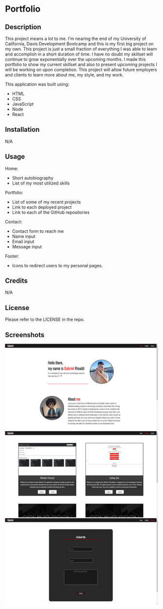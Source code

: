 # Portfolio

## Description

This project means a lot to me. I'm nearing the end of my University of California, Davis Development Bootcamp and this is my first big project on my own. This project is just a small fraction of everything I was able to learn and accomplish in a short duration of time. I have no doubt my skillset will continue to grow exponentially over the upcoming months. I made this portfolio to show my current skillset and also to present upcoming projects I will be working on upon completion. This project will allow future employers and clients to learn more about me, my style, and my work.

This application was built using:

- HTML
- CSS
- JavaScript
- Node
- React

## Installation

N/A

## Usage

Home:

- Short autobiography
- List of my most utilized skills

Portfolio:

- List of some of my recent projects
- Link to each deployed project
- Link to each of the GitHub repositories

Contact:

- Contact form to reach me
- Name input
- Email input
- Message input

Footer:

- Icons to redirect users to my personal pages.

## Credits

N/A

## License

Please refer to the LICENSE in the repo.

## Screenshots

![Home Page](src/images/Home.png)
![Portfolio Page](src/images/Portfolio.png)
![Contact Page](src/images/Contact.png)
